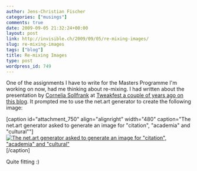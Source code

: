```yaml
---
author: Jens-Christian Fischer
categories: ["musings"]
comments: true
date: 2009-09-05 21:32:24+00:00
layout: post
link: http://invisible.ch/2009/09/05/re-mixing-images/
slug: re-mixing-images
tags: ["blog"]
title: Re-mixing Images
type: post
wordpress_id: 749
---
```


One of the assignments I have to write for the Masters Programme I'm working on now, had me thinking about re-mixing. I had written about the presentation by [Cornelia Sollfrank](http://www.artwarez.org/) at [Tweakfest a couple of years ago on this blog](/2005/11/10/tweakfest-net-art-generation/). It prompted me to use the net.art generator to create the following image:

[caption id="attachment_750" align="alignright" width="480" caption="The net.art generator asked to generate an image for \"citation\", \"academia\" and \"cultural\""][![The net.art generator asked to generate an image for "citation", "academia" and "cultural"](/wp-content/uploads/2009/09/renoir-citation_academia_cultural.png)](http://nag.iap.de/?ac=create&name=renoir&query=citation+academia+cultural&comp=4&width=600&ext=jpg)[/caption]

Quite fitting :)
